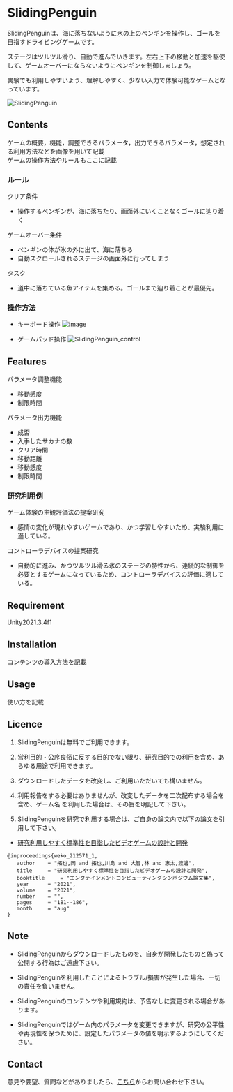 # SlidingPenguin

SlidingPenguinは、海に落ちないように氷の上のペンギンを操作し、ゴールを目指すドライビングゲームです。

ステージはツルツル滑り、自動で進んでいきます。左右上下の移動と加速を駆使して、ゲームオーバーにならないようにペンギンを制御しましょう。

実験でも利用しやすいよう、理解しやすく、少ない入力で体験可能なゲームとなっています。

![SlidingPenguin](https://user-images.githubusercontent.com/71160720/222035563-a278f647-33f1-4d93-ba49-c4aefe5f5602.jpg)


## Contents

ゲームの概要，機能，調整できるパラメータ，出力できるパラメータ，想定される利用方法などを画像を用いて記載  
ゲームの操作方法やルールもここに記載

### ルール

クリア条件
- 操作するペンギンが、海に落ちたり、画面外にいくことなくゴールに辿り着く

ゲームオーバー条件
- ペンギンの体が氷の外に出て、海に落ちる
- 自動スクロールされるステージの画面外に行ってしまう

タスク
- 道中に落ちている魚アイテムを集める。ゴールまで辿り着ことが最優先。



### 操作方法

- キーボード操作
![image](https://user-images.githubusercontent.com/71160720/195009697-ebcbc349-851d-403d-b26a-79e8720eb16d.png)

- ゲームパッド操作
![SlidingPenguin_control](https://user-images.githubusercontent.com/126433429/224565635-1089822c-00e6-4140-bd1b-6c7ae86327fa.png)


## Features

パラメータ調整機能
- 移動感度
- 制限時間

パラメータ出力機能
- 成否
- 入手したサカナの数
- クリア時間
- 移動距離
- 移動感度
- 制限時間


### 研究利用例

ゲーム体験の主観評価法の提案研究
- 感情の変化が現れやすいゲームであり、かつ学習しやすいため、実験利用に適している。

コントローラデバイスの提案研究
- 自動的に進み、かつツルツル滑る氷のステージの特性から、連続的な制御を必要とするゲームになっているため、コントローラデバイスの評価に適している。

## Requirement

Unity2021.3.4f1

## Installation

コンテンツの導入方法を記載

## Usage

使い方を記載

## Licence

1. SlidingPenguinは無料でご利用できます。

2. 営利目的・公序良俗に反する目的でない限り、研究目的での利用を含め、あらゆる用途で利用できます。

3. ダウンロードしたデータを改変し、ご利用いただいても構いません。

4. 利用報告をする必要はありませんが、改変したデータを二次配布する場合を含め、ゲーム名 を利用した場合は、その旨を明記して下さい。

5. SlidingPenguinを研究で利用する場合は、ご自身の論文内で以下の論文を引用して下さい。

- [研究利用しやすく標準性を目指したビデオゲームの設計と開発](http://id.nii.ac.jp/1001/00212465/)
```
@inproceedings{weko_212571_1,
   author	 = "拓也,岡 and 拓也,川島 and 大智,林 and 恵太,渡邊",
   title	 = "研究利用しやすく標準性を目指したビデオゲームの設計と開発",
   booktitle	 = "エンタテインメントコンピューティングシンポジウム論文集",
   year 	 = "2021",
   volume	 = "2021",
   number	 = "",
   pages	 = "181--186",
   month	 = "aug"
}
```


## Note

- SlidingPenguinからダウンロードしたものを、自身が開発したものと偽って公開する行為はご遠慮下さい。

- SlidingPenguinを利用したことによるトラブル/損害が発生した場合、一切の責任を負いません。

- SlidingPenguinのコンテンツや利用規約は、予告なしに変更される場合があります。

- SlidingPenguinではゲーム内のパラメータを変更できますが、研究の公平性や再現性を保つために、設定したパラメータの値を明示するようにしてください。

## Contact

意見や要望、質問などがありましたら、[こちら](https://open-video-game-library.github.io/info/contact/)からお問い合わせ下さい。


